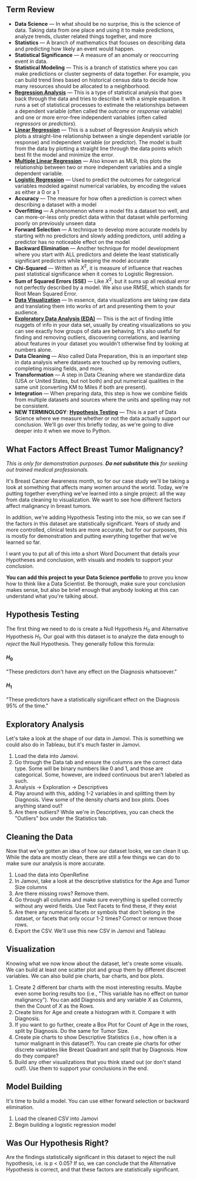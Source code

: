 ## Term Review
- **Data Science** — In what should be no surprise, this is the science of data. Taking data from one place and using it to make predictions, analyze trends, cluster related things together, and more
- **Statistics** — A branch of mathematics that focuses on describing data and predicting how likely an event would happen.
- **Statistical Significance** — A measure of an anomaly or reoccurring event in data.
- **Statistical Modeling** — This is a branch of statistics where you can make predictions or cluster segments of data together. For example, you can build trend lines based on historical census data to decide how many resources should be allocated to a neighborhood.
- **[Regression Analysis](https://en.wikipedia.org/wiki/Regression_analysis)** — This is a type of statistical analysis that goes back through the data and tries to describe it with a simple equation. It runs a set of statistical processes to estimate the relationships between a dependent variable (often called the *outcome* or *response* variable) and one or more error-free independent variables (often called *regressors* or *predictors*). 
- **[Linear Regression](https://en.wikipedia.org/wiki/Linear_regression)** — This is a subset of Regression Analysis which plots a straight-line relationship between a single dependent variable (or response) and independent variable (or predictor). The model is built from the data by plotting a straight line through the data points which best fit the model and minimize the error.
- **[Multiple Linear Regression](https://en.wikipedia.org/wiki/Linear_regression)** — Also known as MLR, this plots the relationship between two or more independent variables and a single dependent variable.
- **[Logistic Regression](https://en.wikipedia.org/wiki/Logistic_regression)** — Used to predict the outcomes for categorical variables modeled against numerical variables, by encoding the values as either a 0 or a 1
- **Accuracy** — The measure for how often a prediction is correct when describing a dataset with a model
- **Overfitting** — A phenomenon where a model fits a dataset too well, and can more-or-less only predict data within that dataset while performing poorly on previously unseen data
- **Forward Selection** — A technique to develop more accurate models by starting with no predictors and slowly adding predictors, until adding a predictor has no noticeable effect on the model
- **Backward Elimination** — Another technique for model development where you start with ALL predictors and delete the least statistically significant predictors while keeping the model accurate
- **Chi-Squared** — Written as $X^2$, it is measure of influence that reaches past statistical significance when it comes to Logistic Regression. 
- **Sum of Squared Errors (SSE)** — Like $X^2$, but it sums up all residual error not perfectly described by a model. We also use RMSE, which stands for Root Mean Squared Error. 
- [**Data Visualization**](https://en.wikipedia.org/wiki/Data_and_information_visualization) — In essence, data visualizations are taking raw data and translating them into works of art and presenting them to your audience. 
- [**Exploratory Data Analysis (EDA)**](https://en.wikipedia.org/wiki/Exploratory_data_analysis) — This is the act of finding little nuggets of info in your data set, usually by creating visualizations so you can see exactly how groups of data are behaving. It's also useful for finding and removing outliers, discovering correlations, and learning about features in your dataset you wouldn't otherwise find by looking at numbers alone.
- **Data Cleaning** — Also called Data Preparation, this is an important step in data analysis where datasets are touched up by removing outliers, completing missing fields, and more. 
- **Transformation** — A step in Data Cleaning where we standardize data (USA or United States, but not both) and put numerical qualities in the same unit (converting KM to Miles if both are present). 
- **Integration** — When preparing data, this step is how we combine fields from multiple datasets and sources where the units and spelling may not be consistent.
- **NEW TERMINOLOGY**: [**Hypothesis Testing**](https://en.wikipedia.org/wiki/Statistical_hypothesis_test) — This is a part of Data Science where we measure whether or not the data actually support our conclusion. We'll go over this briefly today, as we're going to dive deeper into it when we move to Python.
## What Factors Affect Breast Tumor Malignancy?
*This is only for demonstration purposes. **Do not substitute this** for seeking out trained medical professionals.*

It's Breast Cancer Awareness month, so for our case study we'll be taking a look at something that affects many women around the world. Today, we're putting together everything we've learned into a single project: all the way from data cleaning to visualization. We want to see how different factors affect malignancy in breast tumors. 

In addition, we're adding Hypothesis Testing into the mix, so we can see if the factors in this dataset are statistically significant. Years of study and more controlled, clinical tests are more accurate, but for our purposes, this is mostly for demonstration and putting everything together that we've learned so far.

I want you to put all of this into a short Word Document that details your Hypotheses and conclusion, with visuals and models to support your conclusion. 

**You can add this project to your Data Science portfolio** to prove you know how to think like a Data Scientist. Be thorough, make sure your conclusion makes sense, but also be brief enough that anybody looking at this can understand what you're talking about.
## Hypothesis Testing
The first thing we need to do is create a Null Hypothesis $H_0$ and Alternative Hypothesis $H_1$. Our goal with this dataset is to analyze the data enough to *reject* the Null Hypothesis. They generally follow this formula:
#### $H_0$
"These predictors don't have any effect on the Diagnosis whatsoever."
#### $H_1$
"These predictors have a statistically significant effect on the Diagnosis 95% of the time."
## Exploratory Analysis
Let's take a look at the shape of our data in Jamovi. This is something we could also do in Tableau, but it's much faster in Jamovi.
1. Load the data into Jamovi. 
2. Go through the Data tab and ensure the columns are the correct data type. Some will be binary numbers like 0 and 1, and those are categorical. Some, however, are indeed continuous but aren't labeled as such.
3. Analysis -> Exploration -> Descriptives
4. Play around with this, adding 1-2 variables in and splitting them by Diagnosis. View some of the density charts and box plots. Does anything stand out?
5. Are there outliers? While we're in Descriptives, you can check the "Outliers" box under the Statistics tab.
## Cleaning the Data
Now that we've gotten an idea of how our dataset looks, we can clean it up. While the data are mostly clean, there are still a few things we can do to make sure our analysis is more accurate.
1. Load the data into OpenRefine 
2. In Jamovi, take a look at the descriptive statistics for the Age and Tumor Size columns 
3. Are there missing rows? Remove them.
4. Go through all columns and make sure everything is spelled correctly without any weird fields. Use Text Facets to find these, if they exist
5. Are there any numerical facets or symbols that don't belong in the dataset, or facets that only occur 1-2 times? Correct or remove those rows.
6. Export the CSV. We'll use this new CSV in Jamovi and Tableau
## Visualization
Knowing what we now know about the dataset, let's create some visuals. We can build at least one scatter plot and group them by different discreet variables. We can also build pie charts, bar charts, and box plots. 
1. Create 2 different bar charts with the most interesting results. Maybe even some boring results too (i.e., "This variable has no effect on tumor malignancy"). You can add Diagnosis and any variable $X$ as Columns, then the Count of $X$ as the Rows.
2. Create bins for Age and create a histogram with it. Compare it with Diagnosis.
3. If you want to go further, create a Box Plot for Count of Age in the rows, split by Diagnosis. Do the same for Tumor Size.
4. Create pie charts to show Descriptive Statistics (i.e., how often is a tumor malignant in this dataset?). You can create pie charts for other discrete variables like Breast Quadrant and split that by Diagnosis. How do they compare?
5. Build any other visualizations that you think stand out (or don't stand out!). Use them to support your conclusions in the end.
## Model Building
It's time to build a model. You can use either forward selection or backward elimination.
1. Load the cleaned CSV into Jamovi
2. Begin building a logistic regression model
## Was Our Hypothesis Right?
Are the findings statistically significant in this dataset to reject the null hypothesis, i.e. is p < 0.05? If so, we can conclude that the Alternative Hypothesis is correct, and that these factors are statistically significant.
